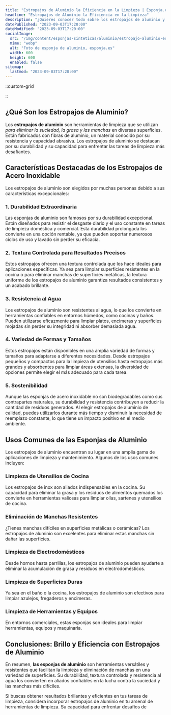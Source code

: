 ```yaml
---
title: "Estropajos de Aluminio la Eficiencia en la Limpieza | Esponja.es"
headline: "Estropajos de Aluminio la Eficiencia en la Limpieza"
description: "¿Quieres conocer todo sobre los estropajos de aluminio y cómo pueden transformar tus tareas de limpieza? En este artículo, exploraremos a fondo este tipo de estropajo sintético altamente eficaz y resistente"
datePublished: "2023-09-03T17:20:00"
dateModified: "2023-09-03T17:20:00"
socialImage:
  src: "/img/content/esponjas-sinteticas/aluminio/estropajo-aluminio-esponja_es.webp"
  mime: "webp"
  alt: "Foto de esponja de aluminio, esponja.es"
  width: 600
  height: 600
  enabled: false
sitemap:
  lastmod: "2023-09-03T17:20:00"
---
```


::custom-grid

<Card imagesrc="/img/content/esponjas-sinteticas/aluminio/estropajo-aluminio-esponja_es.webp" title="Manchas Resistentes" amazonlink="https://amzn.to/44CRLhu"/>

<Card imagesrc="/img/content/esponjas-sinteticas/aluminio/estropajo-acero-inoxidable.webp" title="Estropajos de Acero Inoxidable" amazonlink="https://amzn.to/44CdNB5"/>

<Card imagesrc="/img/content/esponjas-sinteticas/aluminio/estropajo-acero-inoxidable_2.webp" title="Superficies Difíciles" amazonlink="https://amzn.to/3R73P7M"/>
::

## ¿Qué Son los Estropajos de Aluminio?

Los **estropajos de aluminio** son herramientas de limpieza que se utilizan _para eliminar la suciedad, la grasa y las manchas_ en diversas superficies. Están fabricados con fibras de aluminio, un material conocido por su resistencia y capacidad abrasiva. Los estropajos de aluminio se destacan por su durabilidad y su capacidad para enfrentar las tareas de limpieza más desafiantes.

## Características Destacadas de los Estropajos de Acero Inoxidable

Los estropajos de aluminio son elegidos por muchas personas debido a sus características excepcionales:

### 1. Durabilidad Extraordinaria

Las esponjas de aluminio son famosos por su durabilidad excepcional. Están diseñados para resistir el desgaste diario y el uso constante en tareas de limpieza doméstica y comercial. Esta durabilidad prolongada los convierte en una opción rentable, ya que pueden soportar numerosos ciclos de uso y lavado sin perder su eficacia.

### 2. Textura Controlada para Resultados Precisos

Estos estropajos ofrecen una textura controlada que los hace ideales para aplicaciones específicas. Ya sea para limpiar superficies resistentes en la cocina o para eliminar manchas de superficies metálicas, la textura uniforme de los estropajos de aluminio garantiza resultados consistentes y un acabado brillante.

### 3. Resistencia al Agua

Los estropajos de aluminio son resistentes al agua, lo que los convierte en herramientas confiables en entornos húmedos, como cocinas y baños. Pueden utilizarse eficazmente para limpiar platos, encimeras y superficies mojadas sin perder su integridad ni absorber demasiada agua.

### 4. Variedad de Formas y Tamaños

Estos estropajos están disponibles en una amplia variedad de formas y tamaños para adaptarse a diferentes necesidades. Desde estropajos pequeños y compactos para la limpieza de utensilios hasta estropajos más grandes y absorbentes para limpiar áreas extensas, la diversidad de opciones permite elegir el más adecuado para cada tarea.

### 5. Sostenibilidad

Aunque las esponjas de acero inoxidable no son biodegradables como sus contrapartes naturales, su durabilidad y resistencia contribuyen a reducir la cantidad de residuos generados. Al elegir estropajos de aluminio de calidad, puedes utilizarlos durante más tiempo y disminuir la necesidad de reemplazo constante, lo que tiene un impacto positivo en el medio ambiente.

## Usos Comunes de las Esponjas de Aluminio

Los estropajos de aluminio encuentran su lugar en una amplia gama de aplicaciones de limpieza y mantenimiento. Algunos de los usos comunes incluyen:

### Limpieza de Utensilios de Cocina

Los estropajos de inox son aliados indispensables en la cocina. Su capacidad para eliminar la grasa y los residuos de alimentos quemados los convierte en herramientas valiosas para limpiar ollas, sartenes y utensilios de cocina.

### Eliminación de Manchas Resistentes

¿Tienes manchas difíciles en superficies metálicas o cerámicas? Los estropajos de aluminio son excelentes para eliminar estas manchas sin dañar las superficies.

### Limpieza de Electrodomésticos

Desde hornos hasta parrillas, los estropajos de aluminio pueden ayudarte a eliminar la acumulación de grasa y residuos en electrodomésticos.

### Limpieza de Superficies Duras

Ya sea en el baño o la cocina, los estropajos de aluminio son efectivos para limpiar azulejos, fregaderos y encimeras.

### Limpieza de Herramientas y Equipos

En entornos comerciales, estas esponjas son ideales para limpiar herramientas, equipos y maquinaria.

## Conclusiones: Brillo y Eficiencia con Estropajos de Aluminio

En resumen, **las esponjas de aluminio** son herramientas versátiles y resistentes que facilitan la limpieza y eliminación de manchas en una variedad de superficies. Su durabilidad, textura controlada y resistencia al agua los convierten en aliados confiables en la lucha contra la suciedad y las manchas más difíciles.

Si buscas obtener resultados brillantes y eficientes en tus tareas de limpieza, considera incorporar estropajos de aluminio en tu arsenal de herramientas de limpieza. Su capacidad para enfrentar desafíos de
